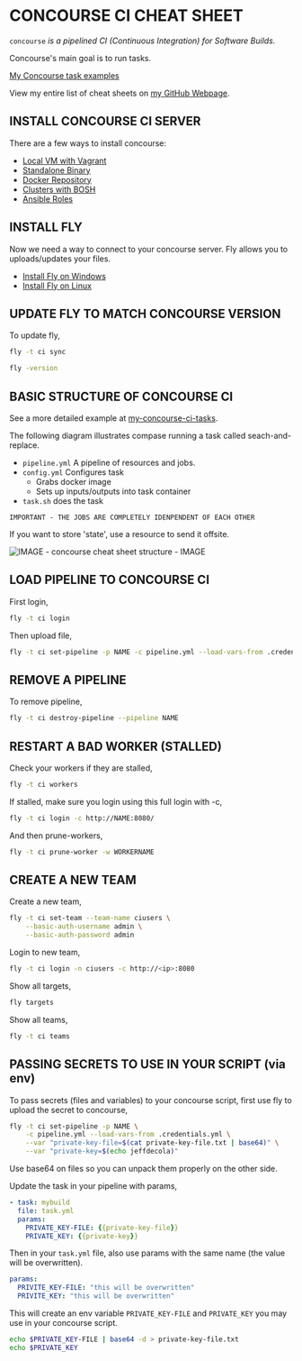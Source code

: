 # CONCOURSE CI CHEAT SHEET

`concourse` _is a pipelined CI (Continuous Integration) for
Software Builds._

Concourse's main goal is to run tasks.

[My Concourse task examples](https://jeffdecola.github.io/my-concourse-ci-tasks/)

View my entire list of cheat sheets on
[my GitHub Webpage](https://jeffdecola.github.io/my-cheat-sheets/).

## INSTALL CONCOURSE CI SERVER

There are a few ways to install concourse:

* [Local VM with Vagrant](https://github.com/JeffDeCola/my-cheat-sheets/tree/master/concourse-ci-cheat-sheet/install-concourse-ci-on-virtualbox-using-vagrant)
* [Standalone Binary](https://github.com/JeffDeCola/my-cheat-sheets/blob/master/concourse-ci-cheat-sheet/install-concourse-binary-google-compute-engine.md)
* [Docker Repository](https://github.com/JeffDeCola/my-cheat-sheets/blob/master/concourse-ci-cheat-sheet/install-concourse-using-docker.md)
* [Clusters with BOSH](https://github.com/JeffDeCola/my-cheat-sheets/blob/master/concourse-ci-cheat-sheet/install-concourse-using-BOSH.md)
* [Ansible Roles](https://github.com/JeffDeCola/my-cheat-sheets/blob/master/concourse-ci-cheat-sheet/install-concourse-using-ansible-google-compute-engine.md)

## INSTALL FLY

Now we need a way to connect to your concourse server.
Fly allows you to uploads/updates your files.

* [Install Fly on Windows](https://github.com/JeffDeCola/my-cheat-sheets/blob/master/concourse-ci-cheat-sheet/install-fly-on-windows.md)
* [Install Fly on Linux](https://github.com/JeffDeCola/my-cheat-sheets/blob/master/concourse-ci-cheat-sheet/install-fly-on-linux.md)

## UPDATE FLY TO MATCH CONCOURSE VERSION

To update fly,

```bash
fly -t ci sync
```

```bash
fly -version
```

## BASIC STRUCTURE OF CONCOURSE CI

See a more detailed example at
[my-concourse-ci-tasks](https://jeffdecola.github.io/my-concourse-ci-tasks/).

The following diagram illustrates compase running a task called seach-and-replace.

* `pipeline.yml` A pipeline of resources and jobs.
* `config.yml` Configures task
  * Grabs docker image
  * Sets up inputs/outputs into task container
* `task.sh` does the task

`IMPORTANT - THE JOBS ARE COMPLETELY IDENPENDENT OF EACH OTHER`

If you want to store 'state', use a resource to send it offsite.

![IMAGE - concourse cheat sheet structure - IMAGE](../../../docs/pics/Concourse-structure.jpg)

## LOAD PIPELINE TO CONCOURSE CI

First login,

```bash
fly -t ci login
```

Then upload file,

```bash
fly -t ci set-pipeline -p NAME -c pipeline.yml --load-vars-from .credentials.yml
```

## REMOVE A PIPELINE

To remove pipeline,

```bash
fly -t ci destroy-pipeline --pipeline NAME
```

## RESTART A BAD WORKER (STALLED)

Check your workers if they are stalled,

```bash
fly -t ci workers
```

If stalled, make sure you login using this full login with -c,

```bash
fly -t ci login -c http://NAME:8080/
```

And then prune-workers,

```bash
fly -t ci prune-worker -w WORKERNAME
```

## CREATE A NEW TEAM

Create a new team,

```bash
fly -t ci set-team --team-name ciusers \
    --basic-auth-username admin \
    --basic-auth-password admin
```

Login to new team,

```bash
fly -t ci login -n ciusers -c http://<ip>:8080
```

Show all targets,

```bash
fly targets
```

Show all teams,

```bash
fly -t ci teams
```

## PASSING SECRETS TO USE IN YOUR SCRIPT (via env)

To pass secrets (files and variables) to your concourse script,
first use fly to upload the secret to concourse,

```bash
fly -t ci set-pipeline -p NAME \
    -c pipeline.yml --load-vars-from .credentials.yml \
    --var "private-key-file=$(cat private-key-file.txt | base64)" \
    --var "private-key=$(echo jeffdecola)"
```

Use base64 on files so you can unpack them properly on the other side.

Update the task in your pipeline with params,

```yml
- task: mybuild
  file: task.yml
  params:
    PRIVATE_KEY-FILE: {{private-key-file}}
    PRIVATE_KEY: {{private-key}}
```

Then in your `task.yml` file, also use params with the same name
(the value will be overwritten).

```yml
params:
  PRIVITE_KEY-FILE: "this will be overwritten"
  PRIVITE_KEY: "this will be overwritten"
```

This will create an env variable `PRIVATE_KEY-FILE` and `PRIVATE_KEY` you
may use in your concourse script.

```bash
echo $PRIVATE_KEY-FILE | base64 -d > private-key-file.txt
echo $PRIVATE_KEY
```
